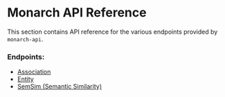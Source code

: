 # Monarch API Reference

This section contains API reference for the various endpoints provided by `monarch-api`.

### Endpoints:  

- [Association](./association.md)  
- [Entity](./entity.md)  
- [SemSim (Semantic Similarity)](./semsim.md)
